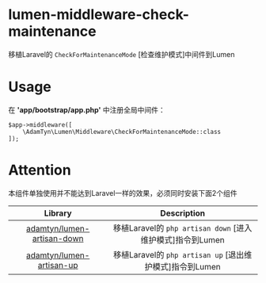 # lumen-middleware-check-maintenance

移植Laravel的 `CheckForMaintenanceMode` [检查维护模式]中间件到Lumen

# Usage

在 **'app/bootstrap/app.php'** 中注册全局中间件：

```
$app->middleware([
    \AdamTyn\Lumen\Middleware\CheckForMaintenanceMode::class
]);
```

# Attention

本组件单独使用并不能达到Laravel一样的效果，必须同时安装下面2个组件

|                           Library                            |                        Description                         |
| :----------------------------------------------------------: | :--------------------------------------------------------: |
| [adamtyn/lumen-artisan-down](https://github.com/AdamTyn/lumen-artisan-down) | 移植Laravel的 `php artisan down` [进入维护模式]指令到Lumen |
| [adamtyn/lumen-artisan-up](https://github.com/AdamTyn/lumen-artisan-up) |  移植Laravel的 `php artisan up` [退出维护模式]指令到Lumen  |
